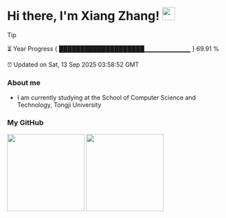 
<h1>Hi there, I'm Xiang Zhang! <img src="https://raw.githubusercontent.com/iampavangandhi/iampavangandhi/master/gifs/Hi.gif" width="30px"></h1>

> [!TIP]
> ⏳ Year Progress { ████████████████████▁▁▁▁▁▁▁▁▁▁ } 69.91 %
>
> ⏰ Updated on Sat, 13 Sep 2025 03:58:52 GMT

### About me
* I am currently studying at the School of Computer Science and Technology, Tongji University

### My GitHub
<image src="https://github-readme-stats.vercel.app/api?username=Muoow&hide=contribs,prs" style="height: 180px"/>
<image src="https://github-readme-stats.vercel.app/api/top-langs/?username=Muoow&layout=compact&theme=default" style="height: 180px"/>

